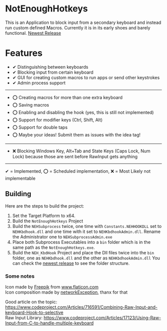 # NotEnoughHotkeys
This is an Application to block input from a secondary keyboard and instead run custom defined Macros. Currently it is in its early shoes and barely functional. [Newest Release](https://github.com/VollRahm/NotEnoughHotkeys/releases/latest)

# Features
* ✔ Distinguishing between keyboards
* ✔ Blocking input from certain keyboard
* ✔ GUI for creating custom macros to run apps or send other keystrokes
* ✔ Admin process support 
---
* ⭕ Creating macros for more than one extra keyboard
* ⭕ Saving macros
* ⭕ Enabling and disabling the hook (yes, this is still not implemented)
* ⭕ Support for modifier keys (Ctrl, Shift, Alt)
* ⭕ Support for double taps
* ⭕ Maybe your ideas! Submit them as issues with the idea tag!
---
* ❌ Blocking Windows Key, Alt+Tab and State Keys (Caps Lock, Num Lock) because those are sent before RawInput gets anything 
---
✔ = Implemented, ⭕ = Scheduled implementation, ❌ = Most Likely not implementable

## Building
Here are the steps to build the project:
1. Set the Target Platform to x64.
2. Build the `NotEnoughHotkeys` Project
3. Build the `NEHSubprocess` twice, one time with `Constants.NEHHOOKDLL` set to `NEHKbdhook.dll` and one time with it set to `NEHKbdhookAdmin.dll`. Rename the Administrator one to `NEHSubprocessAdmin.exe`
4. Place both Subprocess Executables into a `bin` folder which is in the same path as the `NotEnoughHotkeys.exe`.
5. Build the `NEH_KbdHook` Project and place the Dll files twice into the `bin` folder, one as `NEHKbdhook.dll` and the other as `NEHKbdhookAdmin.dll`
You can check the [newest release](https://github.com/VollRahm/NotEnoughHotkeys/releases/latest) to see the folder structure.

### Some notes
Icon made by [Freepik](https://www.flaticon.com/authors/freepik) from www.flaticon.com </br>
Icon composition made by [networkException](https://github.com/networkException), thanx for that

Good article on the topic: https://www.codeproject.com/Articles/716591/Combining-Raw-Input-and-keyboard-Hook-to-selective </br>
Raw Input Library: https://www.codeproject.com/Articles/17123/Using-Raw-Input-from-C-to-handle-multiple-keyboard
